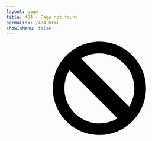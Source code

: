 ```yaml
---
layout: page
title: 404 - Page not found
permalink: /404.html
showInMenu: false
---
```

<div style="text-align:center">
	<svg style="width:50%" viewBox="0 0 512 512">
	<path d="M0,256c0,141.385,114.615,256,256,256c141.386,0,256-114.615,256-256S397.386,0,256,0C114.615,0,0,114.615,0,256z M448,256 c0,36.618-10.256,70.84-28.044,99.956L156.045,92.044C185.16,74.255,219.382,64,256,64C362.038,64,448,149.961,448,256z M64,256 c0-36.618,10.256-70.839,28.045-99.956l263.911,263.912C326.839,437.745,292.618,448,256,448C149.962,448,64,362.039,64,256z"/>
	</svg>
</div>